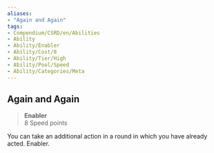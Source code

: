 ```yaml
---
aliases:
- "Again and Again"
tags:
- Compendium/CSRD/en/Abilities
- Ability
- Ability/Enabler
- Ability/Cost/8
- Ability/Tier/High
- Ability/Pool/Speed
- Ability/Categories/Meta
---
```


  
## Again and Again  
>**Enabler**  
>8 Speed points
  
You can take an additional action in a round in which you have already acted. Enabler.